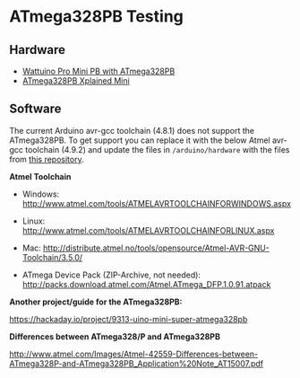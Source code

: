 # ATmega328PB Testing

## Hardware
* [Wattuino Pro Mini PB with ATmega328PB](https://github.com/watterott/wattuino#wattuino-pro-mini-pb)
* [ATmega328PB Xplained Mini](http://www.atmel.com/tools/MEGA328PB-XMINI.aspx)


## Software
The current Arduino avr-gcc toolchain (4.8.1) does not support the ATmega328PB.
To get support you can replace it with the below Atmel avr-gcc toolchain (4.9.2) and update the files in ```/arduino/hardware``` with the files from [this repository](https://github.com/watterott/ATmega328PB-Testing/archive/master.zip).

**Atmel Toolchain**
* Windows: http://www.atmel.com/tools/ATMELAVRTOOLCHAINFORWINDOWS.aspx

* Linux: http://www.atmel.com/tools/ATMELAVRTOOLCHAINFORLINUX.aspx

* Mac: http://distribute.atmel.no/tools/opensource/Atmel-AVR-GNU-Toolchain/3.5.0/

* ATmega Device Pack (ZIP-Archive, not needed): http://packs.download.atmel.com/Atmel.ATmega_DFP.1.0.91.atpack


**Another project/guide for the ATmega328PB:**

https://hackaday.io/project/9313-uino-mini-super-atmega328pb


**Differences between ATmega328/P and ATmega328PB**

http://www.atmel.com/Images/Atmel-42559-Differences-between-ATmega328P-and-ATmega328PB_Application%20Note_AT15007.pdf
